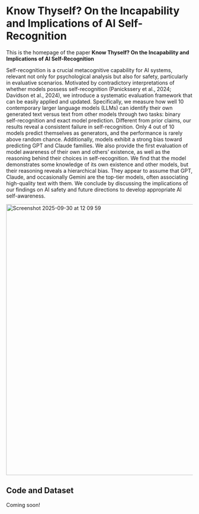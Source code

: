 # Know Thyself? On the Incapability and Implications of AI Self-Recognition

This is the homepage of the paper **Know Thyself? On the Incapability and Implications of AI Self-Recognition**

Self-recognition is a crucial metacognitive capability for AI systems, relevant not only for psychological analysis but also for safety, particularly in evaluative scenarios. Motivated by contradictory interpretations of whether models possess self-recognition (Panickssery et al., 2024; Davidson et al., 2024), we introduce a systematic evaluation framework that can be easily applied and updated. Specifically, we measure how well 10 contemporary larger language models (LLMs) can identify their own generated text versus text from other models through two tasks: binary self-recognition and exact model prediction. Different from prior claims, our results reveal a consistent failure in self-recognition. Only 4 out of 10 models predict themselves as generators, and the performance is rarely above random chance. Additionally, models exhibit a strong bias toward predicting GPT and Claude families. We also provide the first evaluation of model awareness of their own and others’ existence, as well as the reasoning behind their choices in self-recognition. We find that the model demonstrates some knowledge of its own existence and other models, but their reasoning reveals a hierarchical bias. They appear to assume that GPT, Claude, and occasionally Gemini are the top-tier models, often associating high-quality text with them. We conclude by discussing the implications of our findings on AI safety and future directions to develop appropriate AI self-awareness.

<img width="1206" height="733" alt="Screenshot 2025-09-30 at 12 09 59" src="https://github.com/user-attachments/assets/7bfe81da-03c4-4ad1-8c55-7635f8a593cc" />

## Code and Dataset
Coming soon!

